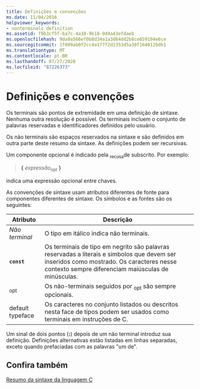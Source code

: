 ```yaml
---
title: Definições e convenções
ms.date: 11/04/2016
helpviewer_keywords:
- nonterminals definition
ms.assetid: f9b3cf5f-6a7c-4a10-9b18-9d4a43efdaeb
ms.openlocfilehash: 9da9a566ef0b8d34a1a3d64dd2b8ce659194e6ce
ms.sourcegitcommit: 1f009ab0f2cc4a177f2d1353d5a38f164612bdb1
ms.translationtype: MT
ms.contentlocale: pt-BR
ms.lasthandoff: 07/27/2020
ms.locfileid: "87226373"
---
```

# <a name="definitions-and-conventions"></a>Definições e convenções

Os terminais são pontos de extremidade em uma definição de sintaxe. Nenhuma outra resolução é possível. Os terminais incluem o conjunto de palavras reservadas e identificadores definidos pelo usuário.

Os não terminais são espaços reservados na sintaxe e são definidos em outra parte deste resumo da sintaxe. As definições podem ser recursivas.

Um componente opcional é indicado pela <sub>recusa</sub>de subscrito. Por exemplo:

> **{** *expressão*<sub>opt</sub> **}**

indica uma expressão opcional entre chaves.

As convenções de sintaxe usam atributos diferentes de fonte para componentes diferentes de sintaxe. Os símbolos e as fontes são os seguintes:

|Atributo|Descrição|
|---------------|-----------------|
|*Não terminal*|O tipo em itálico indica não terminais.|
|**`const`**|Os terminais de tipo em negrito são palavras reservadas a literais e símbolos que devem ser inseridos como mostrado. Os caracteres nesse contexto sempre diferenciam maiúsculas de minúsculas.|
|<sub>opt</sub>|Os não-terminais seguidos por <sub>opt</sub> são sempre opcionais.|
|default typeface|Os caracteres no conjunto listados ou descritos nesta face de tipos podem ser usados como terminais em instruções de C.|

Um sinal de dois pontos (**:**) depois de um não terminal introduz sua definição. Definições alternativas estão listadas em linhas separadas, exceto quando prefaciadas com as palavras "um de".

## <a name="see-also"></a>Confira também

[Resumo da sintaxe da linguagem C](../c-language/c-language-syntax-summary.md)
